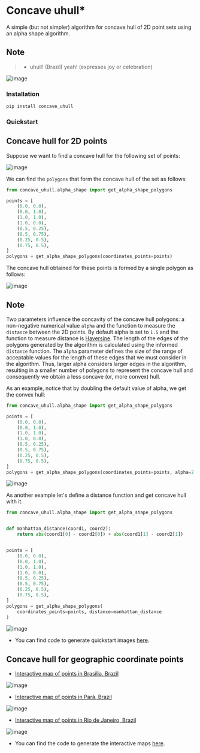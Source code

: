 Concave uhull\*
===============

A simple (but not simpler) algorithm for concave hull of 2D point sets
using an alpha shape algorithm.

Note
----

> -   uhull! (Brazil) yeah! (expresses joy or celebration)

![image](data/img/uhull_homer.jpg)

### Installation

```bash
pip install concave_uhull
```

### Quickstart

Concave hull for 2D points
--------------------------

Suppose we want to find a concave hull for the following set of points:

![image](data/img/set_of_points.png)

We can find the `polygons` that form the concave hull of the set as
follows:

```python
from concave_uhull.alpha_shape import get_alpha_shape_polygons

points = [
    (0.0, 0.0),
    (0.0, 1.0),
    (1.0, 1.0),
    (1.0, 0.0),
    (0.5, 0.25),
    (0.5, 0.75),
    (0.25, 0.5),
    (0.75, 0.5),
]
polygons = get_alpha_shape_polygons(coordinates_points=points)
```

The concave hull obtained for these points is formed by a single polygon
as follows:

![image](data/img/concave_hull_points_set.png)

Note
----

Two parameters influence the concavity of the concave hull polygons: a
non-negative numerical value `alpha` and the function to measure the
`distance` between the 2D points. By default alpha is set to `1.5` and
the function to measure distance is
[Haversine](https://en.wikipedia.org/wiki/Haversine_formula). The length
of the edges of the polygons generated by the algorithm is calculated
using the informed `distance` function. The `alpha` parameter defines
the size of the range of acceptable values for the length of these edges
that we must consider in the algorithm. Thus, larger alpha considers
larger edges in the algorithm, resulting in a smaller number of polygons
to represent the concave hull and consequently we obtain a less concave
(or, more convex) hull.

As an example, notice that by doubling the default value of alpha, we
get the convex hull:

```python
from concave_uhull.alpha_shape import get_alpha_shape_polygons

points = [
    (0.0, 0.0),
    (0.0, 1.0),
    (1.0, 1.0),
    (1.0, 0.0),
    (0.5, 0.25),
    (0.5, 0.75),
    (0.25, 0.5),
    (0.75, 0.5),
]
polygons = get_alpha_shape_polygons(coordinates_points=points, alpha=2 * 1.5)
```

![image](data/img/concave_hull_doubling_default_alpha_value.png)

As another example let\'s define a distance function and get concave
hull with it.

```python
from concave_uhull.alpha_shape import get_alpha_shape_polygons


def manhattan_distance(coord1, coord2):
    return abs(coord1[0] - coord2[0]) + abs(coord1[1] - coord2[1])


points = [
    (0.0, 0.0),
    (0.0, 1.0),
    (1.0, 1.0),
    (1.0, 0.0),
    (0.5, 0.25),
    (0.5, 0.75),
    (0.25, 0.5),
    (0.75, 0.5),
]
polygons = get_alpha_shape_polygons(
    coordinates_points=points, distance=manhattan_distance
)
```

![image](data/img/concave_hull_with_manhattan_distance.png)

-   You can find code to generate quickstart images
    [here](data/ipynb/quickstart.ipynb).

Concave hull for geographic coordinate points
---------------------------------------------

-   [Interactive map of points in Brasília, Brazil](data/maps/points_brasilia_brazil.html)

![image](data/img/points_brasilia_brazil.png)

-   [Interactive map of points in Pará, Brazil](data/img/points_para_brazil.png)

![image](data/img/points_para_brazil.png)

-   [Interactive map of points in Rio de Janeiro, Brazil](data/maps/points_rio_de_janeiro_brazil.html)

![image](data/img/points_rio_de_janeiro_brazil.png)

-   You can find the code to generate the interactive maps
    [here](data/ipynb/concave_hull_geographic_coordinates.ipynb).
